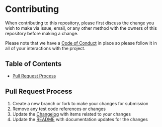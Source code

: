 # Contributing

When contributing to this repository, please first discuss the change you wish 
to make via issue, email, or any other method with the owners of this repository 
before making a change. 

Please note that we have a [Code of Conduct](CODE_OF_CONDUCT.md) in place so 
please follow it in all of your interactions with the project.

## Table of Contents

* [Pull Request Process](#pull-request-process)

## Pull Request Process

1. Create a new branch or fork to make your changes for submission
2. Remove any test code references or changes
3. Update the [Changelog](CHANGELOG.md) with items related to your changes
4. Update the [README](../README.md) with documentation updates for the changes